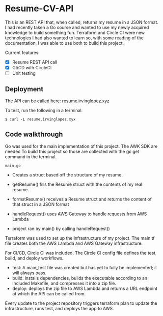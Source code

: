 # Resume-CV-API

This is an REST API that, when called, returns my resume in a JSON format. I had recently taken a Go 
course and wanted to use my newly acquired knowledge to build something fun. Terraform and Circle CI
were new technologies I had also wanted to learn so, with some reading of the documentation, I was able to use both to build this project. 

Current features:

- [x] Resume REST API call
- [x] CI/CD with CircleCI
- [ ] Unit testing 

## Deployment

The API can be called here: resume.irvinglopez.xyz

To test, run the following in a terminal: 

    $ curl -L resume.irvinglopez.xyx

## Code walkthrough

Go was used for the main implementation of this project. The AWK SDK are needed
To build this project so those are collected with the go get command in the terminal.

`main.go`

* Creates a struct based off the structure of my resume.

* getResume() fills the Resume struct with the contents of my real resume. 

* formatResume() receives a Resume struct and returns the content of that struct in a JSON format

* handleRequest() uses AWS Gateway to handle requests from AWS Lambda

* project ran by main() by calling handleRequest()

Terraform was used to set up the infrastructure of my project. The main.tf file creates both the
AWS Lambda and AWS Gateway infrastructure.

For CI/CD, Circle CI was included. The Circle CI config file defines the test, build, and deploy workflows. 
* test: A main_test file was created but has yet to fully be implemented; it will always pass. 
* build: installs dependencies, builds the executable according to an included Makefile, and compresses it into a zip file. 
* deploy: deploys the zip file to AWS Lambda and returns a URL endpoint at which the API can be called from. 

Every update to the project repository triggers terraform plan to update the infrastructure, runs test, and deploys the app to AWS. 

